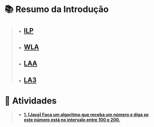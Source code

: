 # :books: Resumo da Introdução
> * ## [**ILP**](https://www.notion.so/ILP-70c4f658f1c047fd8677924f5ce5c8fb)
> * ## [**WLA**](https://www.notion.so/WLA-80ad42650daf46bb8c8dd62759743d2c)
> * ## [**LAA**](https://www.notion.so/LAA-0b1ea173989d4355a7fa9e6fcd8765b9)
> * ## [**LA3**](https://www.notion.so/LA3-c4c50f338ec740c2a01de035b562e350)
# :pencil: Atividades
> * #### [1. [Java] Faça um algoritmo que receba um número e diga se este número está no intervalo entre 100 e 200.]()

